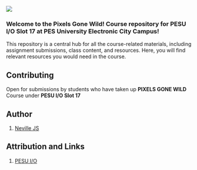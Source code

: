 <img src="https://i.imgur.com/9FMBdBj.png"></img>

### Welcome to the Pixels Gone Wild! Course repository for PESU I/O Slot 17 at PES University Electronic City Campus!
This repository is a central hub for all the course-related materials, including assignment submissions, class content, and resources. Here, you will find relevant resources you would need in the course.

## Contributing

Open for submissions by students who have taken up **PIXELS GONE WILD** Course under **PESU I/O Slot 17**

## Author

1. [Neville JS](https://github.com/s3dman)

## Attribution and Links

1. [PESU I/O](https://pesu.io/courses)
